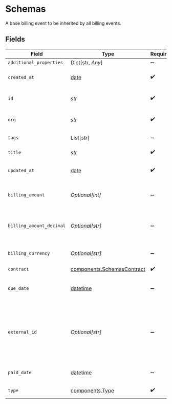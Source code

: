 # Schemas

A base billing event to be inherited by all billing events.


## Fields

| Field                                                                                                       | Type                                                                                                        | Required                                                                                                    | Description                                                                                                 | Example                                                                                                     |
| ----------------------------------------------------------------------------------------------------------- | ----------------------------------------------------------------------------------------------------------- | ----------------------------------------------------------------------------------------------------------- | ----------------------------------------------------------------------------------------------------------- | ----------------------------------------------------------------------------------------------------------- |
| `additional_properties`                                                                                     | Dict[str, *Any*]                                                                                            | :heavy_minus_sign:                                                                                          | N/A                                                                                                         |                                                                                                             |
| `created_at`                                                                                                | [date](https://docs.python.org/3/library/datetime.html#date-objects)                                        | :heavy_check_mark:                                                                                          | Creation timestamp of the entity                                                                            | 2021-02-09T12:41:43.662Z                                                                                    |
| `id`                                                                                                        | *str*                                                                                                       | :heavy_check_mark:                                                                                          | Entity ID                                                                                                   | 5da0a718-c822-403d-9f5d-20d4584e0528                                                                        |
| `org`                                                                                                       | *str*                                                                                                       | :heavy_check_mark:                                                                                          | Organization ID the entity belongs to                                                                       | 123                                                                                                         |
| `tags`                                                                                                      | List[*str*]                                                                                                 | :heavy_minus_sign:                                                                                          | Array of entity tags                                                                                        | example,mock                                                                                                |
| `title`                                                                                                     | *str*                                                                                                       | :heavy_check_mark:                                                                                          | Title of the entity                                                                                         | Example Entity                                                                                              |
| `updated_at`                                                                                                | [date](https://docs.python.org/3/library/datetime.html#date-objects)                                        | :heavy_check_mark:                                                                                          | Last update timestamp of the entity                                                                         | 2021-02-09T12:41:43.662Z                                                                                    |
| `billing_amount`                                                                                            | *Optional[int]*                                                                                             | :heavy_minus_sign:                                                                                          | Amount to be paid in cents i.e. precision 2                                                                 | 10050                                                                                                       |
| `billing_amount_decimal`                                                                                    | *Optional[str]*                                                                                             | :heavy_minus_sign:                                                                                          | Amount to be paid in cents in decimal string representation                                                 | 100.50                                                                                                      |
| `billing_currency`                                                                                          | *Optional[str]*                                                                                             | :heavy_minus_sign:                                                                                          | Currency code in ISO 4217 format                                                                            | EUR                                                                                                         |
| `contract`                                                                                                  | [components.SchemasContract](../../models/shared/schemascontract.md)                                        | :heavy_check_mark:                                                                                          | N/A                                                                                                         |                                                                                                             |
| `due_date`                                                                                                  | [datetime](https://docs.python.org/3/library/datetime.html#datetime-objects)                                | :heavy_minus_sign:                                                                                          | Date on which the installment is due.                                                                       |                                                                                                             |
| `external_id`                                                                                               | *Optional[str]*                                                                                             | :heavy_minus_sign:                                                                                          | Unique identifier for event, used to reference the event to a 3rd party resource such as a SAP Installment. | d4fb2a4e-3f74-4fc4-8fba-6fdaaaa3b08e                                                                        |
| `paid_date`                                                                                                 | [datetime](https://docs.python.org/3/library/datetime.html#datetime-objects)                                | :heavy_minus_sign:                                                                                          | Date on which the customer is reimbursed.                                                                   |                                                                                                             |
| `type`                                                                                                      | [components.Type](../../models/shared/type.md)                                                              | :heavy_check_mark:                                                                                          | Type of the billing event.                                                                                  | reimbursement                                                                                               |